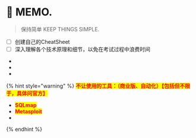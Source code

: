 # 📝 MEMO.

> 保持简单   KEEP THINGS SIMPLE.

* [ ] 创建自己的CheatSheet
* [ ] 深入理解各个技术原理和细节，以免在考试过程中浪费时间
*
*
*

{% hint style="warning" %}
<mark style="color:red;">**不让使用的工具：（商业版、自动化）【包括但不限于，具体问官方】**</mark>

* <mark style="color:red;">**SQLmap**</mark>
* <mark style="color:red;">**Metasploit**</mark>
*
{% endhint %}





